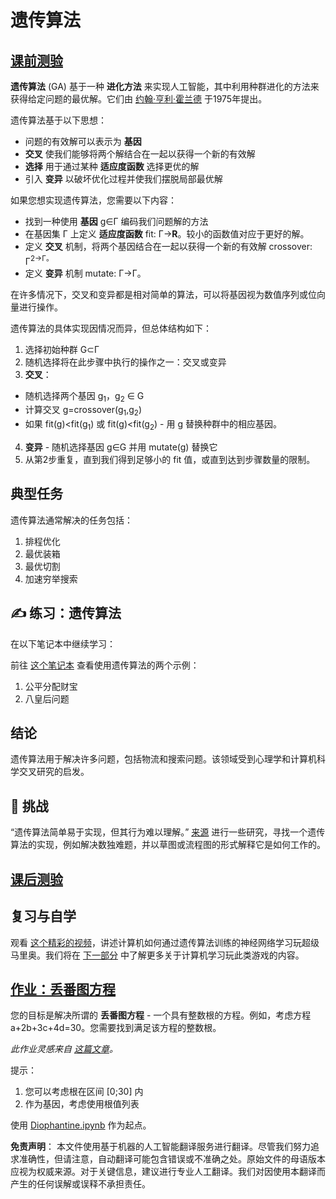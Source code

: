 # 遗传算法

## [课前测验](https://red-field-0a6ddfd03.1.azurestaticapps.net/quiz/121)

**遗传算法** (GA) 基于一种 **进化方法** 来实现人工智能，其中利用种群进化的方法来获得给定问题的最优解。它们由 [约翰·亨利·霍兰德](https://wikipedia.org/wiki/John_Henry_Holland) 于1975年提出。

遗传算法基于以下思想：

* 问题的有效解可以表示为 **基因**
* **交叉** 使我们能够将两个解结合在一起以获得一个新的有效解
* **选择** 用于通过某种 **适应度函数** 选择更优的解
* 引入 **变异** 以破坏优化过程并使我们摆脱局部最优解

如果您想实现遗传算法，您需要以下内容：

 * 找到一种使用 **基因** g∈Γ 编码我们问题解的方法
 * 在基因集 Γ 上定义 **适应度函数** fit: Γ→**R**。较小的函数值对应于更好的解。
 * 定义 **交叉** 机制，将两个基因结合在一起以获得一个新的有效解 crossover: Γ<sup>2</sub>→Γ。
 * 定义 **变异** 机制 mutate: Γ→Γ。

在许多情况下，交叉和变异都是相对简单的算法，可以将基因视为数值序列或位向量进行操作。

遗传算法的具体实现因情况而异，但总体结构如下：

1. 选择初始种群 G⊂Γ
2. 随机选择将在此步骤中执行的操作之一：交叉或变异
3. **交叉**：
  * 随机选择两个基因 g<sub>1</sub>，g<sub>2</sub> ∈ G
  * 计算交叉 g=crossover(g<sub>1</sub>,g<sub>2</sub>)
  * 如果 fit(g)<fit(g<sub>1</sub>) 或 fit(g)<fit(g<sub>2</sub>) - 用 g 替换种群中的相应基因。
4. **变异** - 随机选择基因 g∈G 并用 mutate(g) 替换它
5. 从第2步重复，直到我们得到足够小的 fit 值，或直到达到步骤数量的限制。

## 典型任务

遗传算法通常解决的任务包括：

1. 排程优化
1. 最优装箱
1. 最优切割
1. 加速穷举搜索

## ✍️ 练习：遗传算法

在以下笔记本中继续学习：

前往 [这个笔记本](../../../../../lessons/6-Other/21-GeneticAlgorithms/Genetic.ipynb) 查看使用遗传算法的两个示例：

1. 公平分配财宝
1. 八皇后问题

## 结论

遗传算法用于解决许多问题，包括物流和搜索问题。该领域受到心理学和计算机科学交叉研究的启发。

## 🚀 挑战

“遗传算法简单易于实现，但其行为难以理解。” [来源](https://wikipedia.org/wiki/Genetic_algorithm) 进行一些研究，寻找一个遗传算法的实现，例如解决数独难题，并以草图或流程图的形式解释它是如何工作的。

## [课后测验](https://red-field-0a6ddfd03.1.azurestaticapps.net/quiz/221)

## 复习与自学

观看 [这个精彩的视频](https://www.youtube.com/watch?v=qv6UVOQ0F44)，讲述计算机如何通过遗传算法训练的神经网络学习玩超级马里奥。我们将在 [下一部分](../22-DeepRL/README.md) 中了解更多关于计算机学习玩此类游戏的内容。

## [作业：丢番图方程](../../../../../lessons/6-Other/21-GeneticAlgorithms/Diophantine.ipynb)

您的目标是解决所谓的 **丢番图方程** - 一个具有整数根的方程。例如，考虑方程 a+2b+3c+4d=30。您需要找到满足该方程的整数根。

*此作业灵感来自 [这篇文章](https://habr.com/post/128704/)。*

提示：

1. 您可以考虑根在区间 [0;30] 内
1. 作为基因，考虑使用根值列表

使用 [Diophantine.ipynb](../../../../../lessons/6-Other/21-GeneticAlgorithms/Diophantine.ipynb) 作为起点。

**免责声明**：
本文件使用基于机器的人工智能翻译服务进行翻译。尽管我们努力追求准确性，但请注意，自动翻译可能包含错误或不准确之处。原始文件的母语版本应视为权威来源。对于关键信息，建议进行专业人工翻译。我们对因使用本翻译而产生的任何误解或误释不承担责任。